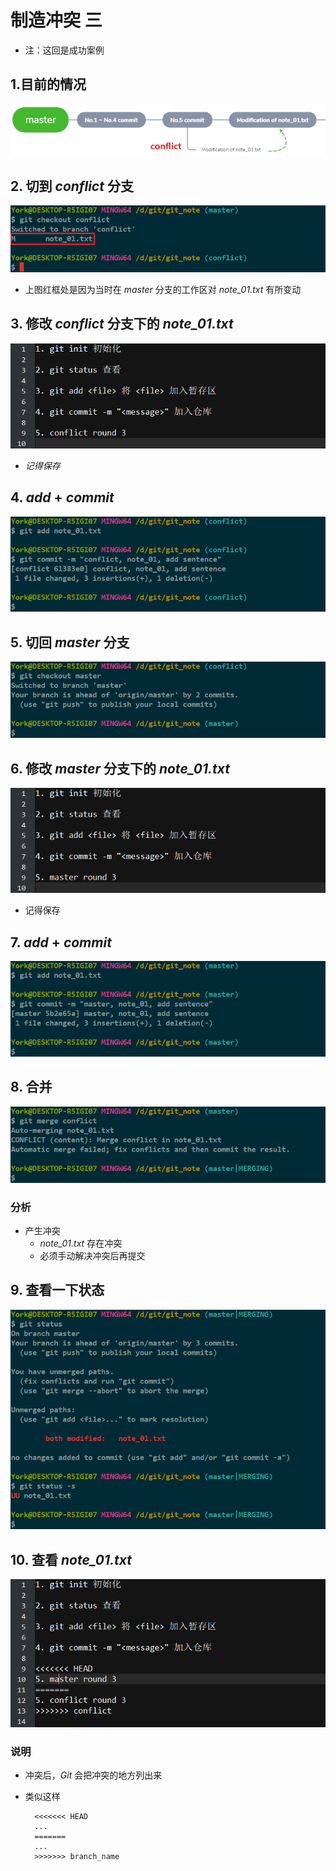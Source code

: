 # 制造冲突 三

- 注：这回是成功案例

## 1.目前的情况

![](.\imgs\22-01_now_status.png)

## 2. 切到 *conflict* 分支

![](./imgs/22-02-git_checkout_conflict.png)

- 上图红框处是因为当时在 *master* 分支的工作区对 *note_01.txt* 有所变动

## 3. 修改 *conflict* 分支下的 *note_01.txt*

![](./imgs/22-03_modify_note_01_in_conflict.png)

- *记得保存*

## 4. *add* + *commit*

![](./imgs/22-04_add&commit.png)

## 5. 切回 *master* 分支

![](./imgs/22-05_git_checkout_master.png)

## 6. 修改 *master* 分支下的 *note_01.txt*

![](./imgs/22-06_modify_note_01_in_master.png)

- 记得保存

## 7. *add* + *commit*

![](./imgs/22-07_add&commit.png)

## 8. 合并

![](./imgs/22-08_git_merge_conflict.png)

### 分析

- 产生冲突
    - *note_01.txt* 存在冲突
    - 必须手动解决冲突后再提交

## 9. 查看一下状态

![](./imgs/22-09_git_status.png)

## 10. 查看 *note_01.txt*

![](./imgs/22-10_read_note_01.png)

### 说明

- 冲突后，*Git* 会把冲突的地方列出来
- 类似这样

        <<<<<<< HEAD
        ...
        =======
        ...
        >>>>>>> branch_name